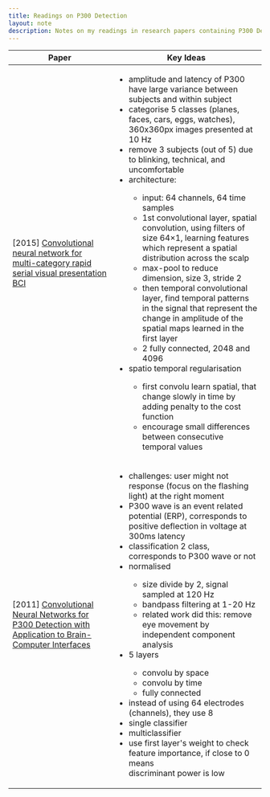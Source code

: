 ```yaml
---
title: Readings on P300 Detection
layout: note
description: Notes on my readings in research papers containing P300 Detection with EEG
---
```


<table>
<thead><th>Paper</th><th>Key Ideas</th></thead>
<tbody>


<tr>
  <td>[2015]
  <a href="https://www.frontiersin.org/articles/10.3389/fncom.2015.00146">
    Convolutional neural network for multi-category rapid serial visual presentation BCI
  </a>
  </td>
  <td>
    <ul>
      <li>amplitude and latency of P300 have large variance between subjects and within subject</li>
      <li>categorise 5 classes (planes, faces, cars, eggs, watches), 360x360px images presented at 10 Hz</li>
      <li>remove 3 subjects (out of 5) due to blinking, technical, and uncomfortable</li>
      <li>architecture:</li>
      <ul>
        <li>input: 64 channels, 64 time samples</li>
        <li>1st convolutional layer, spatial convolution, using filters of size 64×1, learning features which represent a spatial distribution across the scalp</li>
        <li>max-pool to reduce dimension, size 3, stride 2</li>
        <li>then temporal convolutional layer, find temporal patterns in the signal that represent the change in amplitude of the spatial maps learned in the first layer</li>
        <li>2 fully connected, 2048 and 4096</li>
      </ul>
      <li>spatio temporal regularisation</li>
      <ul>
        <li>first convolu learn spatial, that change slowly in time by adding penalty to the cost function</li>
        <li>encourage small differences between consecutive temporal values</li>
      </ul>
    </ul>
  </td>
</tr>

<tr>
  <td>[2011]
  <a href="https://ieeexplore.ieee.org/abstract/document/5492691/">
    Convolutional Neural Networks for P300 Detection with Application to Brain-Computer Interfaces
  </a>
  </td>
  <td>
    <ul>
      <li>challenges: user might not response (focus on the flashing light) at the right moment</li>
      <li>P300 wave is an event related potential (ERP), corresponds to positive deflection in voltage at 300ms latency</li>
      <li>classification 2 class, corresponds to P300 wave or not
      <li>normalised</li>
      <ul>
        <li>size divide by 2, signal sampled at 120 Hz</li>
        <li>bandpass filtering at 1-20 Hz</li>
        <li>related work did this: remove eye movement by independent component analysis</li>
      </ul>
      <li>5 layers</li>
      <ul>
        <li>convolu by space</li>
        <li>convolu by time</li>
        <li>fully connected</li>
      </ul>
      <li>instead of using 64 electrodes (channels), they use 8</li>
      <li>single classifier</li>
      <li>multiclassifier</li>
      <li>use first layer's weight to check feature importance, if close to 0 means</li> discriminant power is low</li>
    </ul>
  </td>
</tr>


</tbody>
</table>
